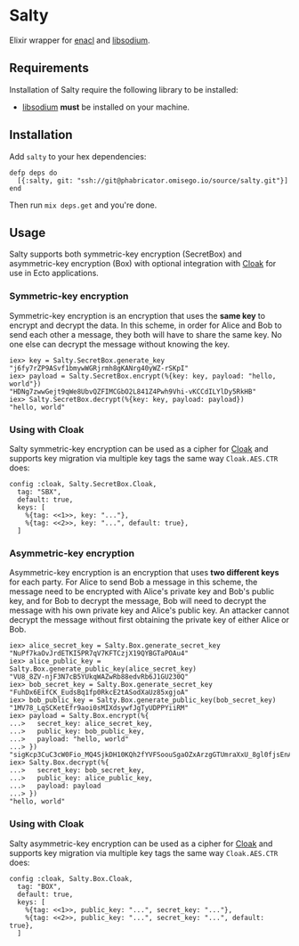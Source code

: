 # Salty

Elixir wrapper for [enacl](https://github.com/jlouis/enacl) and [libsodium](https://download.libsodium.org/doc/).

## Requirements

Installation of Salty require the following library to be installed:

* [libsodium](https://download.libsodium.org/doc/) **must** be installed on your machine.

## Installation

Add `salty` to your hex dependencies:

```
defp deps do
  [{:salty, git: "ssh://git@phabricator.omisego.io/source/salty.git"}]
end
```

Then run `mix deps.get` and you're done.

## Usage

Salty supports both symmetric-key encryption (SecretBox) and asymmetric-key encryption (Box) with optional integration with [Cloak](https://github.com/danielberkompas/cloak/) for use in Ecto applications.

### Symmetric-key encryption

Symmetric-key encryption is an encryption that uses the **same key** to encrypt and decrypt the data. In this scheme, in order for Alice and Bob to send each other a message, they both will have to share the same key. No one else can decrypt the message without knowing the key.

```
iex> key = Salty.SecretBox.generate_key
"j6fy7rZP9ASvf1bmywWGRjrmh8gKANrg40yWZ-rSKpI"
iex> payload = Salty.SecretBox.encrypt(%{key: key, payload: "hello, world"})
"HDNg7zwwGejt9qWe8UbvQZFIMCGbO2L841Z4Pwh9Vhi-vKCCdILYlDy5RkHB"
iex> Salty.SecretBox.decrypt(%{key: key, payload: payload})
"hello, world"
```

### Using with Cloak

Salty symmetric-key encryption can be used as a cipher for [Cloak](https://github.com/danielberkompas/cloak/) and supports key migration via multiple key tags the same way `Cloak.AES.CTR` does:

```
config :cloak, Salty.SecretBox.Cloak,
  tag: "SBX",
  default: true,
  keys: [
    %{tag: <<1>>, key: "..."},
    %{tag: <<2>>, key: "...", default: true},
  ]
```

### Asymmetric-key encryption

Asymmetric-key encryption is an encryption that uses **two different keys** for each party. For Alice to send Bob a message in this scheme, the message need to be encrypted with Alice's private key and Bob's public key, and for Bob to decrypt the message, Bob will need to decrypt the message with his own private key and Alice's public key. An attacker cannot decrypt the message without first obtaining the private key of either Alice or Bob.

```
iex> alice_secret_key = Salty.Box.generate_secret_key
"NuPf7kaOvJrdETKI5PR7qV7KFTCzjX19QYBGTaPOAu4"
iex> alice_public_key = Salty.Box.generate_public_key(alice_secret_key)
"VU8_8ZV-njF3N7cB5YUkqWAZwRb88edvRb6J1GU230Q"
iex> bob_secret_key = Salty.Box.generate_secret_key
"FuhDx6EifCK_EudsBq1fp0RkcE2tASodXaUz85xgjoA"
iex> bob_public_key = Salty.Box.generate_public_key(bob_secret_key)
"1MV78_LqSCKetEfr9aoi0sMIXdsywfJgTyUDPPYiiRM"
iex> payload = Salty.Box.encrypt(%{
...>   secret_key: alice_secret_key,
...>   public_key: bob_public_key,
...>   payload: "hello, world"
...> })
"sigKcp3CuC3cW0Fio_MQ4SjkDH10KQh2fYVFSoouSgaOZxArzgGTUmraXxU_8gl0fjsEnA"
iex> Salty.Box.decrypt(%{
...>   secret_key: bob_secret_key,
...>   public_key: alice_public_key,
...>   payload: payload
...> })
"hello, world"
```

### Using with Cloak

Salty asymmetric-key encryption can be used as a cipher for [Cloak](https://github.com/danielberkompas/cloak/) and supports key migration via multiple key tags the same way `Cloak.AES.CTR` does:

```
config :cloak, Salty.Box.Cloak,
  tag: "BOX",
  default: true,
  keys: [
    %{tag: <<1>>, public_key: "...", secret_key: "..."},
    %{tag: <<2>>, public_key: "...", secret_key: "...", default: true},
  ]
```
